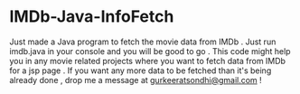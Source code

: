 # IMDb-Java-InfoFetch
Just made a Java program to fetch the movie data from IMDb . Just run imdb.java in your console and you will be good to go . This code might help you in any movie related projects where you want to fetch data from IMDb for a jsp page . If you want any more data to be fetched than it's being already done , drop me a message at gurkeeratsondhi@gmail.com !
